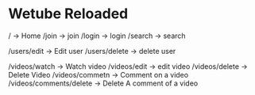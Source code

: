 # Wetube Reloaded

/ -> Home
/join -> join
/login -> login
/search -> search

/users/edit -> Edit user
/users/delete -> delete user

/videos/watch -> Watch video
/videos/edit -> edit video
/videos/delete -> Delete Video
/videos/commetn -> Comment on a video
/videos/comments/delete -> Delete A comment of a video
